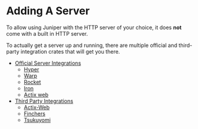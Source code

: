 # Adding A Server

To allow using Juniper with the HTTP server of your choice,
it does **not** come with a built in HTTP server.

To actually get a server up and running, there are multiple official and 
third-party integration crates that will get you there.

- [Official Server Integrations](official.md)
    - [Hyper](hyper.md)
    - [Warp](warp.md)
    - [Rocket](rocket.md)
    - [Iron](iron.md)
    - [Actix web](actix_web.md)
- [Third Party Integrations](third-party.md)
    - [Actix-Web](https://github.com/actix/examples/tree/master/juniper)
    - [Finchers](https://github.com/finchers-rs/finchers-juniper)
    - [Tsukuyomi](https://github.com/tsukuyomi-rs/tsukuyomi/tree/master/examples/juniper)
